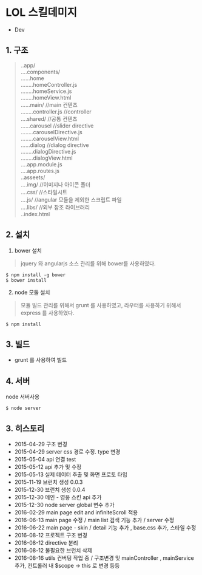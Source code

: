 # LOL 스킬데미지  
- Dev  

## 1. 구조  
> ..app/  
> ....components/  
> ......home  
> ........homeController.js  
> ........homeService.js  
> ........homeView.html    
> ......main/ //main 컨텐츠  
> ........controller.js //controller  
> ....shared/ //공통 컨텐츠  
> ......carousel //slider directive  
> ........carouselDirective.js  
> ........carouselView.html  
> ......dialog //dialog directive  
> ........dialogDirective.js  
> ........dialogView.html  
> ....app.module.js  
> ....app.routes.js  
> ..asseets/  
> ....img/ //이미지나 아이콘 폴더  
> ....css/ //스타일시트  
> ....js/ //angular 모듈을 제외한 스크립트 파일  
> ....libs/ //외부 참조 라이브러리  
> ..index.html  

## 2. 설치  
1) bower 설치  
> jquery 와 angularjs 소스 관리를 위해 bower를 사용하였다.  

```  
$ npm install -g bower  
$ bower install  
```  

2) node 모둘 설치  
> 모듈 빌드 관리를 위해서 grunt 를 사용하였고, 라우터를 사용하기 위해서 express 를 사용하였다.  

```  
$ npm install  
```

## 3. 빌드  
  * grunt 를 사용하여 빌드  

## 4. 서버  
node 서버사용  

```  
$ node server
```  

## 3. 히스토리  
  * 2015-04-29 구조 변경  
  * 2015-04-29 server css 경로 수정. type 변경  
  * 2015-05-04 api 연결 test  
  * 2015-05-12 api  추가 및 수정
  * 2015-05-13 실제 데이터 추출 및 화면 프로토 타입  
  * 2015-11-19 브런치 생성 0.0.3  
  * 2015-12-30 브런치 생성 0.0.4  
  * 2015-12-30 메인 - 영웅 스킨 api 추가  
  * 2015-12-30 node server global 변수 추가  
  * 2016-02-29 main page edit and infiniteScroll 적용  
  * 2016-06-13 main page 수정 / main list 검색 기능 추가 / server 수정  
  * 2016-06-22 main page - skin / detail 기능 추가  , base.css 추가, 스타일 수정  
  * 2016-08-12 프로젝트 구조 변경  
  * 2016-08-12 directive 분리  
  * 2016-08-12 불필요한 브런치 삭제  
  * 2016-08-16 utils 컨버팅 작업 중 / 구조변경 및 mainController , mainService 추가, 컨트롤러 내 $scope -> this 로 변경 등등  

